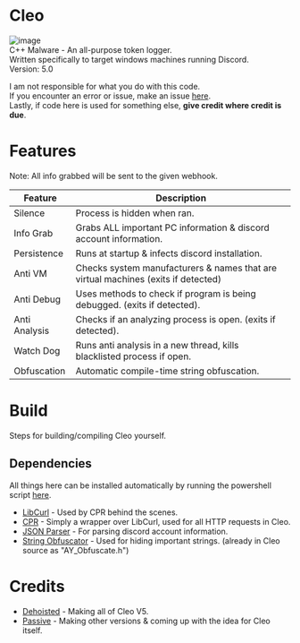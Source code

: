 # Cleo
![image](https://images-ext-2.discordapp.net/external/E6TLOZylKls5WKxD6XijIAAnh7yiVgRN3fax3Vo7_f0/https/repository-images.githubusercontent.com/365388923/06101b80-b060-11eb-9196-5b89343294ab?width=500&height=375)                                                      
C++ Malware - An all-purpose token logger.                                                                                                                         
Written specifically to target windows machines running Discord.                                                                                               
Version: 5.0

I am not responsible for what you do with this code.                                                                                                           
If you encounter an error or issue, make an issue [here](https://github.com/dehoisted/Cleo/issues).                                                                   
Lastly, if code here is used for something else, **give credit where credit is due**.

# Features
Note: All info grabbed will be sent to the given webhook.

Feature  | Description
-------- | -----------
Silence | Process is hidden when ran.
Info Grab | Grabs ALL important PC information & discord account information.
Persistence | Runs at startup & infects discord installation.
Anti VM | Checks system manufacturers & names that are virtual machines (exits if detected)
Anti Debug | Uses methods to check if program is being debugged. (exits if detected).
Anti Analysis | Checks if an analyzing process is open. (exits if detected).
Watch Dog | Runs anti analysis in a new thread, kills blacklisted process if open.
Obfuscation | Automatic compile-time string obfuscation.

# Build
Steps for building/compiling Cleo yourself.
## Dependencies
All things here can be installed automatically by running the powershell script [here](https://github.com/dehoisted/Cleo/blob/main/install_dependencies.ps1).
+ [LibCurl](https://curl.se/libcurl/c/) - Used by CPR behind the scenes.
+ [CPR](https://github.com/whoshuu/cpr) - Simply a wrapper over LibCurl, used for all HTTP requests in Cleo.
+ [JSON Parser](https://github.com/nlohmann/json) - For parsing discord account information.
+ [String Obfuscator](https://github.com/adamyaxley/Obfuscate) - Used for hiding important strings. (already in Cleo source as "AY_Obfuscate.h")

# Credits                                                                                                                                               
+ [Dehoisted](https://github.com/dehoisted) - Making all of Cleo V5.                                                                                   
+ [Passive](https://github.com/Passive) - Making other versions & coming up with the idea for Cleo itself.                                                               
